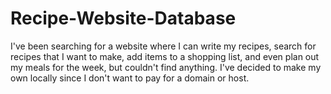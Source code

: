# Recipe-Website-Database
I've been searching for a website where I can write my recipes, search for recipes that I want to make, add items to a shopping list, and even plan out my meals for the week, but couldn't find anything. I've decided to make my own locally since I don't want to pay for a domain or host.
